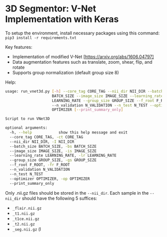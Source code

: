 # 3D Segmentor: V-Net Implementation with Keras

To setup the environment, install necessary packages using this command:
```pip3 install -r requirements.txt```

Key features:
- Implementation of modified V-Net [https://arxiv.org/abs/1606.04797]
- Data augmentation features such as translate, zoom, shear, flip, and rotate
- Supports group normalization (default group size 8)

Help:
```bash
usage: run_vnet3d.py [-h] --core_tag CORE_TAG --nii_dir NII_DIR --batch_size
                     BATCH_SIZE --image_size IMAGE_SIZE --learning_rate
                     LEARNING_RATE --group_size GROUP_SIZE --f_root F_ROOT
                     --n_validation N_VALIDATION --n_test N_TEST --optimizer
                     OPTIMIZER [--print_summary_only]

Script to run VNet3D

optional arguments:
  -h, --help            show this help message and exit
  --core_tag CORE_TAG, -ct CORE_TAG
  --nii_dir NII_DIR, -I NII_DIR
  --batch_size BATCH_SIZE, -bs BATCH_SIZE
  --image_size IMAGE_SIZE, -is IMAGE_SIZE
  --learning_rate LEARNING_RATE, -lr LEARNING_RATE
  --group_size GROUP_SIZE, -gs GROUP_SIZE
  --f_root F_ROOT, -fr F_ROOT
  --n_validation N_VALIDATION
  --n_test N_TEST
  --optimizer OPTIMIZER, -op OPTIMIZER
  --print_summary_only
```
Only .nii.gz files should be stored in the `--nii_dir`. Each sample in the `--nii_dir` should have the following 5 suffices:
- `_flair.nii.gz` 
- `_t1.nii.gz`
- `_t1ce.nii.gz`
- `_t2.nii.gz`
- `_seg.nii.gz` (l